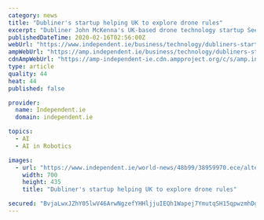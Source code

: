 ```yaml
---
category: news
title: "Dubliner's startup helping UK to explore drone rules"
excerpt: "Dubliner John McKenna's UK-based drone technology startup Sees.ai has been selected for government and aviation regulator schemes ... service providers to remotely fly drones from a central control room. The team is a mix of experts in robotics and autonomy, control systems and dynamics, GPS- denied navigation and high-risk operations."
publishedDateTime: 2020-02-16T02:56:00Z
webUrl: "https://www.independent.ie/business/technology/dubliners-startup-helping-uk-to-explore-drone-rules-38957773.html"
ampWebUrl: "https://amp.independent.ie/business/technology/dubliners-startup-helping-uk-to-explore-drone-rules-38957773.html"
cdnAmpWebUrl: "https://amp-independent-ie.cdn.ampproject.org/c/s/amp.independent.ie/business/technology/dubliners-startup-helping-uk-to-explore-drone-rules-38957773.html"
type: article
quality: 44
heat: 44
published: false

provider:
  name: Independent.ie
  domain: independent.ie

topics:
  - AI
  - AI in Robotics

images:
  - url: "https://www.independent.ie/world-news/48b99/38959970.ece/alternates/w700/PANews_P-7efc7697-d87c-4694-88ed-809a2d07df3c_I1.jpg"
    width: 700
    height: 435
    title: "Dubliner's startup helping UK to explore drone rules"

secured: "BvjaLwxJZhY05lwV46ArwNgzefYHHljjuIEQh1Wapej7YmutqSH15qpwzmhDgTO3lNeuHLNak7ilCTKFkB3Zmrm+xwKs3D5gKiFlazI9eT+Xiy/WiSUXPx0n6lNciufyfl1SEJrr8KhbUyeBkOjpx6H58ouPZF/sK5p1sq6SJscZsmGeU+MPjfq5Ykmg3UDLOSbDHZ2ktGYLwO/Ilb7iSKjZoAOV7gLSkfRmSMMk8U3N6BoKTSYfeJC0YQFUYRzPdwQ0XHQI2PGUQHn8keNEMBj0zjNtOWH7sUNznsYVkrTrSf/FFZaPLUf0576ThSml;oMLIWWwlGIwynXSaTau2fw=="
---
```


